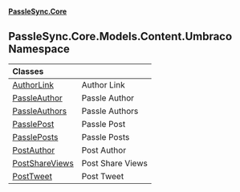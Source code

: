 #### [PassleSync.Core](index.md 'index')

## PassleSync.Core.Models.Content.Umbraco Namespace

| Classes | |
| :--- | :--- |
| [AuthorLink](PassleSync.Core.Models.Content.Umbraco.AuthorLink.md 'PassleSync.Core.Models.Content.Umbraco.AuthorLink') | Author Link |
| [PassleAuthor](PassleSync.Core.Models.Content.Umbraco.PassleAuthor.md 'PassleSync.Core.Models.Content.Umbraco.PassleAuthor') | Passle Author |
| [PassleAuthors](PassleSync.Core.Models.Content.Umbraco.PassleAuthors.md 'PassleSync.Core.Models.Content.Umbraco.PassleAuthors') | Passle Authors |
| [PasslePost](PassleSync.Core.Models.Content.Umbraco.PasslePost.md 'PassleSync.Core.Models.Content.Umbraco.PasslePost') | Passle Post |
| [PasslePosts](PassleSync.Core.Models.Content.Umbraco.PasslePosts.md 'PassleSync.Core.Models.Content.Umbraco.PasslePosts') | Passle Posts |
| [PostAuthor](PassleSync.Core.Models.Content.Umbraco.PostAuthor.md 'PassleSync.Core.Models.Content.Umbraco.PostAuthor') | Post Author |
| [PostShareViews](PassleSync.Core.Models.Content.Umbraco.PostShareViews.md 'PassleSync.Core.Models.Content.Umbraco.PostShareViews') | Post Share Views |
| [PostTweet](PassleSync.Core.Models.Content.Umbraco.PostTweet.md 'PassleSync.Core.Models.Content.Umbraco.PostTweet') | Post Tweet |
